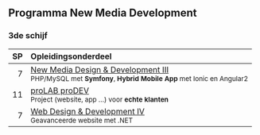 Programma New Media Development
-------------------------------

### 3de schijf

| SP | Opleidingsonderdeel                                                                                                        |
|---:|:---------------------------------------------------------------------------------------------------------------------------|
|  7 | [New Media Design & Development III][]<span data-domain="wanm" data-level="3"></span><br><small>PHP/MySQL met **Symfony**, **Hybrid Mobile App** met Ionic en Angular2</small> |
| 11 | [proLAB proDEV][]<span data-domain="wanm" data-level="3"></span><br><small>Project (website, app …) voor **echte klanten**</small>                                        |
|  7 | [Web Design & Development IV][]<span data-domain="wanm" data-level="3"></span><br><small>Geavanceerde website met .NET</small>                                            |

[New Media Design & Development III]:https://bamaflexweb.arteveldehs.be/BMFUIDetailxOLOD.aspx?a=55655&b=5&c=1
[proLAB proDEV]:https://bamaflexweb.arteveldehs.be/BMFUIDetailxOLOD.aspx?a=57166&b=5&c=1
[Web Design & Development IV]:https://bamaflexweb.arteveldehs.be/BMFUIDetailxOLOD.aspx?a=55657&b=5&c=1